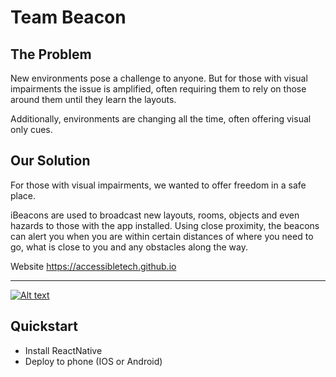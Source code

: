 # Team Beacon

## The Problem

New environments pose a challenge to anyone. But for those with visual impairments the issue is amplified, often requiring them to rely on those around them until they learn the layouts.

Additionally, environments are changing all the time, often offering visual only cues.

## Our Solution

For those with visual impairments, we wanted to offer freedom in a safe place.

iBeacons are used to broadcast new layouts, rooms, objects and even hazards to those with the app installed. Using close proximity, the beacons can alert you when you are within certain distances of where you need to go, what is close to you and any obstacles along the way.

Website https://accessibletech.github.io

---

[![Alt text](https://cloud.githubusercontent.com/assets/624760/24082028/caec13ac-0cb6-11e7-890f-9add5f3355e1.png)](https://www.youtube.com/watch?v=vNcO5KnRAKY)

## Quickstart

* Install ReactNative
* Deploy to phone (IOS or Android)
